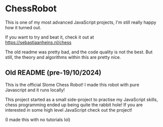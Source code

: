 # ChessRobot

This is one of my most advanced JavaScript projects, I'm still really happy how it turned out. <br>

If you want to try and beat it, check it out at https://sebastiaanheins.nl/chess <br>

The old readme was pretty bad, and the code quality is not the best. But still, the theory and algorithms within this are pretty nice.


## Old README (pre-19/10/2024)

This is the official Slome Chess Robot!
I made this robot with pure Javascript and it runs locally!

This project started as a small side-project to practise my JavaScript skills, chess programming ended up being quite the rabbit hole!
If you are interested in some high level JavaScript check out the project!

(I made this with no tutorials lol)
